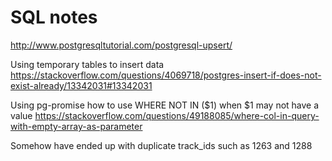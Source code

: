 # SQL notes

http://www.postgresqltutorial.com/postgresql-upsert/

Using temporary tables to insert data
https://stackoverflow.com/questions/4069718/postgres-insert-if-does-not-exist-already/13342031#13342031

Using pg-promise how to use WHERE NOT IN ($1) when $1 may not have a value
https://stackoverflow.com/questions/49188085/where-col-in-query-with-empty-array-as-parameter

Somehow have ended up with duplicate track_ids such as 1263 and 1288
